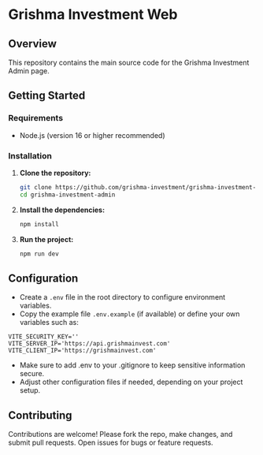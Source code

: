 # Grishma Investment Web

## Overview

This repository contains the main source code for the Grishma Investment Admin page.

## Getting Started

### Requirements

- Node.js (version 16 or higher recommended)

### Installation

1. **Clone the repository:**
    ```sh
    git clone https://github.com/grishma-investment/grishma-investment-admin.git
    cd grishma-investment-admin
    ```

2. **Install the dependencies:**
    ```sh
    npm install
    ```

3. **Run the project:**
    ```sh
    npm run dev
    ```

## Configuration

- Create a `.env` file in the root directory to configure environment variables.
- Copy the example file `.env.example` (if available) or define your own variables such as:
```env
VITE_SECURITY_KEY=''
VITE_SERVER_IP='https://api.grishmainvest.com'
VITE_CLIENT_IP='https://grishmainvest.com'
```
- Make sure to add .env to your .gitignore to keep sensitive information secure.
- Adjust other configuration files if needed, depending on your project setup.

## Contributing

Contributions are welcome! Please fork the repo, make changes, and submit pull requests. Open issues for bugs or feature requests.
